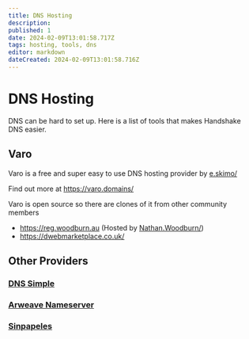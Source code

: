 ```yaml
---
title: DNS Hosting
description: 
published: 1
date: 2024-02-09T13:01:58.717Z
tags: hosting, tools, dns
editor: markdown
dateCreated: 2024-02-09T13:01:58.716Z
---
```


# DNS Hosting

DNS can be hard to set up. Here is a list of tools that makes Handshake DNS easier.


## Varo
Varo is a free and super easy to  use DNS hosting provider by [e.skimo/](https://e.skimo)

Find out more at https://varo.domains/

Varo is open source so there are clones of it from other community members
- https://reg.woodburn.au (Hosted by [Nathan.Woodburn/](https://nathan.woodburn.au))
- https://dwebmarketplace.co.uk/



## Other Providers

### [DNS Simple](https://dnsimple.com/)

### [Arweave Nameserver](https://nameserver.arweave.dev/)

### [Sinpapeles](/sinpapeles)

